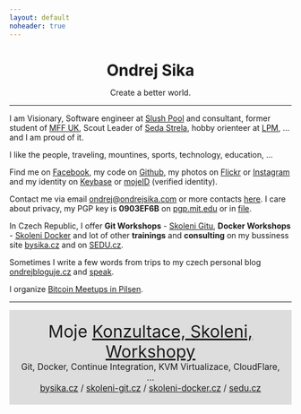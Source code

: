 ```yaml
---
layout: default
noheader: true
---
```


<style>
h1 {
    text-align: center;
    margin-bottom: 0;
}
</style>

# Ondrej Sika

<p style="font-size: 14px; text-align: center;">Create a better world.</p>

---

I am Visionary, Software engineer at [Slush Pool](https://slushpool.com) and consultant, former student of [MFF UK](http://mff.cuni.cz), Scout Leader of [Seda Strela](http://sedastrela.cz), hobby orienteer at [LPM](http://lpm.zcu.cz), ... and I am proud of it.

I like the people, traveling, mountines, sports, technology, education, ...

Find me on [Facebook](https://facebook.com/sikaondrej), my code on [Github](https://www.github.com/ondrejsika), my photos on [Flickr](https://www.flickr.com/photos/ondrejsika/) or [Instagram](https://www.instagram.com/ondrejsika/) and my identity on [Keybase](https://www.keybase.io/ondrejsika) or [mojeID](https://ondrejsika.mojeid.cz/) (verified identity).

Contact me via email <ondrej@ondrejsika.com> or more contacts [here](/contact.html). I care about privacy, my PGP key is __0903EF6B__ on [pgp.mit.edu](https://pgp.mit.edu/pks/lookup?op=vindex&search=0x775D8A020903EF6B) or in [file](ondrejsika_public.asc).

In Czech Republic, I offer __Git Workshops__ - [Skoleni Gitu](https://skoleni-git.cz), __Docker Workshops__ - [Skoleni Docker](https://skoleni-docker.cz) and lot of other __trainings__ and __consulting__ on my bussiness site [bysika.cz](https://bysika.cz) and on [SEDU.cz](https://sedu.cz).

Sometimes I write a few words from trips to my czech personal blog [ondrejbloguje.cz](https://ondrejbloguje.cz) and [speak](/talks).

I organize [Bitcoin Meetups in Pilsen](http://bitcoinplzen.cz).

---

<div style="background: #ddd; padding: 20px; text-align: center; font-size: 1.1em;">
<span style="font-size: 30px;">Moje <a href="https://bysika.cz">Konzultace, Skoleni, Workshopy</a></span>
<br>
Git, Docker, Continue Integration, KVM Virtualizace, CloudFlare, ...
<br>
<a href="https://bysika.cz">bysika.cz</a> / <a href="https://skoleni-git.cz">skoleni-git.cz</a> / <a href="https://skoleni-docker.cz">skoleni-docker.cz</a> / <a href="https://sedu.cz">sedu.cz</a>
</div>

<!-- Kato, zustanes naveky v nasich srdcich. O.</div> -->

